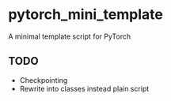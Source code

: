 # pytorch_mini_template
A minimal template script for PyTorch
## TODO
 - Checkpointing
 - Rewrite into classes instead plain script
